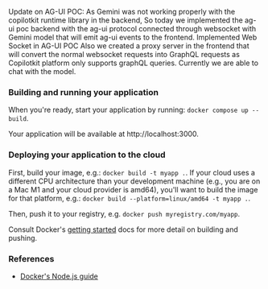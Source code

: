 Update on AG-UI POC:
As Gemini was not working properly with the copilotkit runtime library in the backend,
So today we implemented the ag-ui poc backend with the ag-ui protocol connected through websocket with Gemini model that will emit ag-ui events to the frontend. 
Implemented Web Socket in AG-UI POC
Also we created a proxy server in the frontend that will convert the normal websocket requests into GraphQL requests as Copilotkit platform only supports graphQL queries. 
Currently we are able to chat with the model.


### Building and running your application

When you're ready, start your application by running:
`docker compose up --build`.

Your application will be available at http://localhost:3000.

### Deploying your application to the cloud

First, build your image, e.g.: `docker build -t myapp .`.
If your cloud uses a different CPU architecture than your development
machine (e.g., you are on a Mac M1 and your cloud provider is amd64),
you'll want to build the image for that platform, e.g.:
`docker build --platform=linux/amd64 -t myapp .`.

Then, push it to your registry, e.g. `docker push myregistry.com/myapp`.

Consult Docker's [getting started](https://docs.docker.com/go/get-started-sharing/)
docs for more detail on building and pushing.

### References
* [Docker's Node.js guide](https://docs.docker.com/language/nodejs/)
